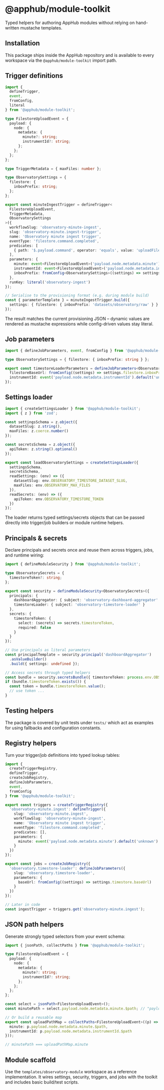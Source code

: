# @apphub/module-toolkit

Typed helpers for authoring AppHub modules without relying on hand-written mustache templates.

## Installation

This package ships inside the AppHub repository and is available to every workspace via the `@apphub/module-toolkit` import path.

## Trigger definitions

```ts
import {
  defineTrigger,
  event,
  fromConfig,
  literal
} from '@apphub/module-toolkit';

type FilestoreUploadEvent = {
  payload: {
    node: {
      metadata: {
        minute?: string;
        instrumentId?: string;
      };
    };
  };
};

type TriggerMetadata = { maxFiles: number };

type ObservatorySettings = {
  filestore: {
    inboxPrefix: string;
  };
};

export const minuteIngestTrigger = defineTrigger<
  FilestoreUploadEvent,
  TriggerMetadata,
  ObservatorySettings
>({
  workflowSlug: 'observatory-minute-ingest',
  slug: 'observatory-minute.ingest-trigger',
  name: 'Observatory minute ingest trigger',
  eventType: 'filestore.command.completed',
  predicates: [
    { path: '$.payload.command', operator: 'equals', value: 'uploadFile' }
  ],
  parameters: {
    minute: event<FilestoreUploadEvent>('payload.node.metadata.minute').default('unknown'),
    instrumentId: event<FilestoreUploadEvent>('payload.node.metadata.instrumentId').default('unknown'),
    inboxPrefix: fromConfig<ObservatorySettings>((settings) => settings.filestore.inboxPrefix)
  },
  runKey: literal('observatory-ingest')
});

// Serialise to the provisioning format (e.g. during module build)
const { parameterTemplate } = minuteIngestTrigger.build({
  settings: { filestore: { inboxPrefix: 'datasets/observatory/raw' } }
});
```

The result matches the current provisioning JSON – dynamic values are rendered as mustache expressions while config-driven values stay literal.

## Job parameters

```ts
import { defineJobParameters, event, fromConfig } from '@apphub/module-toolkit';

type ObservatorySettings = { filestore: { inboxPrefix: string } };

export const timestoreLoaderParameters = defineJobParameters<ObservatorySettings>({
  filestoreBaseUrl: fromConfig((settings) => settings.filestore.inboxPrefix),
  instrumentId: event('payload.node.metadata.instrumentId').default('unknown')
});
```

## Settings loader

```ts
import { createSettingsLoader } from '@apphub/module-toolkit';
import { z } from 'zod';

const settingsSchema = z.object({
  datasetSlug: z.string(),
  maxFiles: z.coerce.number()
});

const secretsSchema = z.object({
  apiToken: z.string().optional()
});

export const loadObservatorySettings = createSettingsLoader({
  settingsSchema,
  secretsSchema,
  readSettings: (env) => ({
    datasetSlug: env.OBSERVATORY_TIMESTORE_DATASET_SLUG,
    maxFiles: env.OBSERVATORY_MAX_FILES
  }),
  readSecrets: (env) => ({
    apiToken: env.OBSERVATORY_TIMESTORE_TOKEN
  })
});
```

The loader returns typed settings/secrets objects that can be passed directly into trigger/job builders or module runtime helpers.

## Principals & secrets

Declare principals and secrets once and reuse them across triggers, jobs, and runtime wiring:

```ts
import { defineModuleSecurity } from '@apphub/module-toolkit';

type ObservatorySecrets = {
  timestoreToken?: string;
};

export const security = defineModuleSecurity<ObservatorySecrets>({
  principals: {
    dashboardAggregator: { subject: 'observatory-dashboard-aggregator' },
    timestoreLoader: { subject: 'observatory-timestore-loader' }
  },
  secrets: {
    timestoreToken: {
      select: (secrets) => secrets.timestoreToken,
      required: false
    }
  }
});

// Use principals as literal parameters
const principalTemplate = security.principal('dashboardAggregator')
  .asValueBuilder()
  .build({ settings: undefined });

// Access secrets through typed helpers
const bundle = security.secretsBundle({ timestoreToken: process.env.OBSERVATORY_TIMESTORE_TOKEN });
if (bundle.timestoreToken.exists()) {
  const token = bundle.timestoreToken.value();
  // use token ...
}
```

## Testing helpers

The package is covered by unit tests under `tests/` which act as examples for using fallbacks and configuration constants.

## Registry helpers

Turn your trigger/job definitions into typed lookup tables:

```ts
import {
  createTriggerRegistry,
  defineTrigger,
  createJobRegistry,
  defineJobParameters,
  event,
  fromConfig
} from '@apphub/module-toolkit';

export const triggers = createTriggerRegistry({
  'observatory-minute.ingest': defineTrigger({
    slug: 'observatory-minute.ingest',
    workflowSlug: 'observatory-minute-ingest',
    name: 'Observatory minute ingest trigger',
    eventType: 'filestore.command.completed',
    predicates: [],
    parameters: {
      minute: event('payload.node.metadata.minute').default('unknown')
    }
  })
});

export const jobs = createJobRegistry({
  'observatory.timestore-loader': defineJobParameters({
    slug: 'observatory.timestore-loader',
    parameters: {
      baseUrl: fromConfig((settings) => settings.timestore.baseUrl)
    }
  })
});

// Later in code
const ingestTrigger = triggers.get('observatory-minute.ingest');
```

## JSON path helpers

Generate strongly typed selectors from your event schema:

```ts
import { jsonPath, collectPaths } from '@apphub/module-toolkit';

type FilestoreUploadEvent = {
  payload: {
    node: {
      metadata: {
        minute?: string;
        instrumentId?: string;
      };
    };
  };
};

const select = jsonPath<FilestoreUploadEvent>();
const minutePath = select.payload.node.metadata.minute.$path; // "payload.node.metadata.minute"

// Or build a reusable map
export const uploadPathMap = collectPaths<FilestoreUploadEvent>((p) => ({
  minute: p.payload.node.metadata.minute.$path,
  instrumentId: p.payload.node.metadata.instrumentId.$path
}));

// minutePath === uploadPathMap.minute
```

## Module scaffold

Use the `templates/observatory-module` workspace as a reference implementation. It wires settings, security, triggers, and jobs with the toolkit and includes basic build/test scripts.
